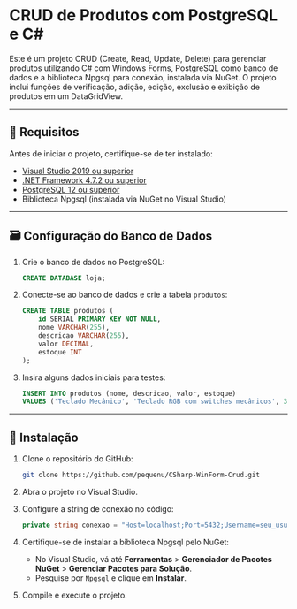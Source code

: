 # CRUD de Produtos com PostgreSQL e C#

Este é um projeto CRUD (Create, Read, Update, Delete) para gerenciar produtos utilizando C# com Windows Forms, PostgreSQL como banco de dados e a biblioteca Npgsql para conexão, instalada via NuGet. O projeto inclui funções de verificação, adição, edição, exclusão e exibição de produtos em um DataGridView.

---

## 🔧 Requisitos

Antes de iniciar o projeto, certifique-se de ter instalado:

- [Visual Studio 2019 ou superior](https://visualstudio.microsoft.com/)
- [.NET Framework 4.7.2 ou superior](https://dotnet.microsoft.com/)
- [PostgreSQL 12 ou superior](https://www.postgresql.org/)
- Biblioteca Npgsql (instalada via NuGet no Visual Studio)

---

## 🗃️ Configuração do Banco de Dados

1. Crie o banco de dados no PostgreSQL:

   ```sql
   CREATE DATABASE loja;
   ```

2. Conecte-se ao banco de dados e crie a tabela `produtos`:

   ```sql
   CREATE TABLE produtos (
       id SERIAL PRIMARY KEY NOT NULL,
       nome VARCHAR(255),
       descricao VARCHAR(255),
       valor DECIMAL,
       estoque INT
   );
   ```

3. Insira alguns dados iniciais para testes:

   ```sql
   INSERT INTO produtos (nome, descricao, valor, estoque)
   VALUES ('Teclado Mecânico', 'Teclado RGB com switches mecânicos', 350, 15);
   ```

---

## 📖 Instalação

1. Clone o repositório do GitHub:

   ```bash
   git clone https://github.com/pequenu/CSharp-WinForm-Crud.git
   ```

2. Abra o projeto no Visual Studio.

3. Configure a string de conexão no código:

   ```csharp
   private string conexao = "Host=localhost;Port=5432;Username=seu_usuario;Password=sua_senha;Database=loja";
   ```

4. Certifique-se de instalar a biblioteca Npgsql pelo NuGet:

   - No Visual Studio, vá até **Ferramentas** > **Gerenciador de Pacotes NuGet** > **Gerenciar Pacotes para Solução**.
   - Pesquise por `Npgsql` e clique em **Instalar**.

5. Compile e execute o projeto.

